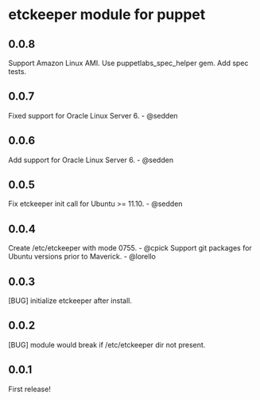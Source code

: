 etckeeper module for puppet
===========================

0.0.8
-----
Support Amazon Linux AMI.
Use puppetlabs_spec_helper gem.
Add spec tests.

0.0.7
-----
Fixed support for Oracle Linux Server 6. - @sedden

0.0.6
-----
Add support for Oracle Linux Server 6. - @sedden

0.0.5
-----
Fix etckeeper init call for Ubuntu >= 11.10. - @sedden

0.0.4
-----
Create /etc/etckeeper with mode 0755. - @cpick
Support git packages for Ubuntu versions prior to Maverick. - @lorello

0.0.3
-----
[BUG] initialize etckeeper after install.

0.0.2
-----
[BUG] module would break if /etc/etckeeper dir not present.

0.0.1
-----
First release!

